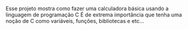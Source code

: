 Esse projeto mostra como fazer uma calculadora básica usando a linguagem de programação C
É de extrema importância que tenha uma noção de C como variáveis, funções, bibliotecas e etc...